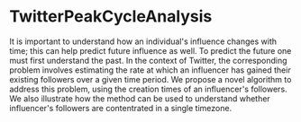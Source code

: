 # TwitterPeakCycleAnalysis

It is important to understand how an individual's influence changes with time; this can help predict future influence as well. To predict the future one must first understand the past. In the context of Twitter, the corresponding problem involves estimating the rate at which an influencer has gained their existing followers over a given time period. We propose a novel algorithm to address this problem, using the creation times of an influencer's followers. We also illustrate how the method can be used to understand whether influencer's followers are contentrated in a single timezone.
